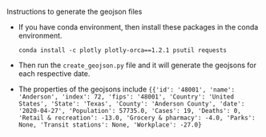 Instructions to generate the geojson files

+ If you have conda environment, then install these packages in the conda environment.
  ```
  conda install -c plotly plotly-orca==1.2.1 psutil requests
  ```
+ Then run the `create_geojson.py` file and it will generate the geojsons for each respective date.

+ The properties of the geojsons include `{{'id': '48001', 'name': 'Anderson', 'index': 72, 'fips': '48001', 'Country': 'United States', 'State': 'Texas', 'County': 'Anderson County', 'date': '2020-04-27', 'Population': 57735.0, 'Cases': 19, 'Deaths': 0, 'Retail & recreation': -13.0, 'Grocery & pharmacy': -4.0, 'Parks': None, 'Transit stations': None, 'Workplace': -27.0}`

